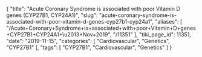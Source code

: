 {
    "title": "Acute Coronary Syndrome is associated with poor Vitamin D genes (CYP27B1, CYP24A1)",
    "slug": "acute-coronary-syndrome-is-associated-with-poor-vitamin-d-genes-cyp27b1-cyp24a1",
    "aliases": [
        "/Acute+Coronary+Syndrome+is+associated+with+poor+Vitamin+D+genes+CYP27B1+CYP24A1+\u2013+Nov+2019",
        "/11351"
    ],
    "tiki_page_id": 11351,
    "date": "2019-11-15",
    "categories": [
        "Cardiovascular",
        "Genetics",
        "CYP27B1"
    ],
    "tags": [
        "CYP27B1",
        "Cardiovascular",
        "Genetics"
    ]
}